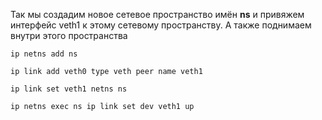 Так мы создадим новое сетевое пространство имён **ns** и привяжем интерфейс veth1 к этому сетевому пространству. А также поднимаем внутри этого пространства
```
ip netns add ns

ip link add veth0 type veth peer name veth1

ip link set veth1 netns ns

ip netns exec ns ip link set dev veth1 up
```

